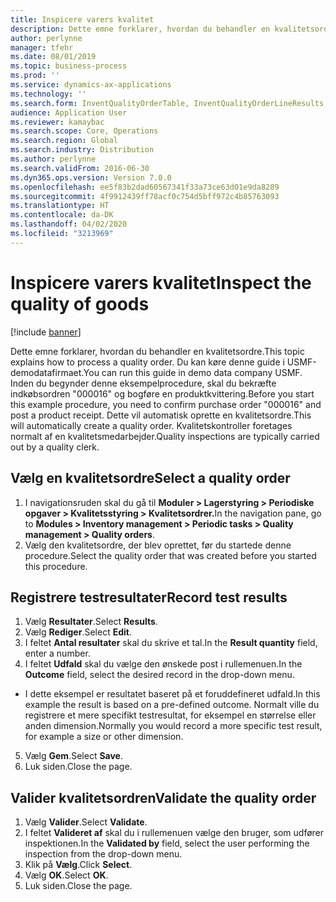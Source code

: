 ```yaml
---
title: Inspicere varers kvalitet
description: Dette emne forklarer, hvordan du behandler en kvalitetsordre.
author: perlynne
manager: tfehr
ms.date: 08/01/2019
ms.topic: business-process
ms.prod: ''
ms.service: dynamics-ax-applications
ms.technology: ''
ms.search.form: InventQualityOrderTable, InventQualityOrderLineResults, HcmWorkerLookUp
audience: Application User
ms.reviewer: kamaybac
ms.search.scope: Core, Operations
ms.search.region: Global
ms.search.industry: Distribution
ms.author: perlynne
ms.search.validFrom: 2016-06-30
ms.dyn365.ops.version: Version 7.0.0
ms.openlocfilehash: ee5f83b2dad60567341f33a73ce63d01e9da8289
ms.sourcegitcommit: 4f9912439ff78acf0c754d5bff972c4b85763093
ms.translationtype: HT
ms.contentlocale: da-DK
ms.lasthandoff: 04/02/2020
ms.locfileid: "3213969"
---
```

# <a name="inspect-the-quality-of-goods"></a><span data-ttu-id="5c6df-103">Inspicere varers kvalitet</span><span class="sxs-lookup"><span data-stu-id="5c6df-103">Inspect the quality of goods</span></span>

[!include [banner](../../includes/banner.md)]

<span data-ttu-id="5c6df-104">Dette emne forklarer, hvordan du behandler en kvalitetsordre.</span><span class="sxs-lookup"><span data-stu-id="5c6df-104">This topic explains how to process a quality order.</span></span> <span data-ttu-id="5c6df-105">Du kan køre denne guide i USMF-demodatafirmaet.</span><span class="sxs-lookup"><span data-stu-id="5c6df-105">You can run this guide in demo data company USMF.</span></span> <span data-ttu-id="5c6df-106">Inden du begynder denne eksempelprocedure, skal du bekræfte indkøbsordren "000016" og bogføre en produktkvittering.</span><span class="sxs-lookup"><span data-stu-id="5c6df-106">Before you start this example procedure, you need to confirm purchase order "000016" and post a product receipt.</span></span> <span data-ttu-id="5c6df-107">Dette vil automatisk oprette en kvalitetsordre.</span><span class="sxs-lookup"><span data-stu-id="5c6df-107">This will automatically create a quality order.</span></span> <span data-ttu-id="5c6df-108">Kvalitetskontroller foretages normalt af en kvalitetsmedarbejder.</span><span class="sxs-lookup"><span data-stu-id="5c6df-108">Quality inspections are typically carried out by a quality clerk.</span></span>


## <a name="select-a-quality-order"></a><span data-ttu-id="5c6df-109">Vælg en kvalitetsordre</span><span class="sxs-lookup"><span data-stu-id="5c6df-109">Select a quality order</span></span>
1. <span data-ttu-id="5c6df-110">I navigationsruden skal du gå til **Moduler > Lagerstyring > Periodiske opgaver > Kvalitetsstyring > Kvalitetsordrer.**</span><span class="sxs-lookup"><span data-stu-id="5c6df-110">In the navigation pane, go to **Modules > Inventory management > Periodic tasks > Quality management > Quality orders**.</span></span>
2. <span data-ttu-id="5c6df-111">Vælg den kvalitetsordre, der blev oprettet, før du startede denne procedure.</span><span class="sxs-lookup"><span data-stu-id="5c6df-111">Select the quality order that was created before you started this procedure.</span></span>  

## <a name="record-test-results"></a><span data-ttu-id="5c6df-112">Registrere testresultater</span><span class="sxs-lookup"><span data-stu-id="5c6df-112">Record test results</span></span>
1. <span data-ttu-id="5c6df-113">Vælg **Resultater**.</span><span class="sxs-lookup"><span data-stu-id="5c6df-113">Select **Results**.</span></span>
2. <span data-ttu-id="5c6df-114">Vælg **Rediger**.</span><span class="sxs-lookup"><span data-stu-id="5c6df-114">Select **Edit**.</span></span>
3. <span data-ttu-id="5c6df-115">I feltet **Antal resultater** skal du skrive et tal.</span><span class="sxs-lookup"><span data-stu-id="5c6df-115">In the **Result quantity** field, enter a number.</span></span>
4. <span data-ttu-id="5c6df-116">I feltet **Udfald** skal du vælge den ønskede post i rullemenuen.</span><span class="sxs-lookup"><span data-stu-id="5c6df-116">In the **Outcome** field, select the desired record in the drop-down menu.</span></span>  
- <span data-ttu-id="5c6df-117">I dette eksempel er resultatet baseret på et foruddefineret udfald.</span><span class="sxs-lookup"><span data-stu-id="5c6df-117">In this example the result is based on a pre-defined outcome.</span></span> <span data-ttu-id="5c6df-118">Normalt ville du registrere et mere specifikt testresultat, for eksempel en størrelse eller anden dimension.</span><span class="sxs-lookup"><span data-stu-id="5c6df-118">Normally you would record a more specific test result, for example a size or other dimension.</span></span>  
5. <span data-ttu-id="5c6df-119">Vælg **Gem**.</span><span class="sxs-lookup"><span data-stu-id="5c6df-119">Select **Save**.</span></span>
6. <span data-ttu-id="5c6df-120">Luk siden.</span><span class="sxs-lookup"><span data-stu-id="5c6df-120">Close the page.</span></span>

## <a name="validate-the-quality-order"></a><span data-ttu-id="5c6df-121">Valider kvalitetsordren</span><span class="sxs-lookup"><span data-stu-id="5c6df-121">Validate the quality order</span></span>
1. <span data-ttu-id="5c6df-122">Vælg **Valider**.</span><span class="sxs-lookup"><span data-stu-id="5c6df-122">Select **Validate**.</span></span>
2. <span data-ttu-id="5c6df-123">I feltet **Valideret af** skal du i rullemenuen vælge den bruger, som udfører inspektionen.</span><span class="sxs-lookup"><span data-stu-id="5c6df-123">In the **Validated by** field, select the user performing the inspection from the drop-down menu.</span></span>  
3. <span data-ttu-id="5c6df-124">Klik på **Vælg**.</span><span class="sxs-lookup"><span data-stu-id="5c6df-124">Click **Select**.</span></span>
4. <span data-ttu-id="5c6df-125">Vælg **OK**.</span><span class="sxs-lookup"><span data-stu-id="5c6df-125">Select **OK**.</span></span>
5. <span data-ttu-id="5c6df-126">Luk siden.</span><span class="sxs-lookup"><span data-stu-id="5c6df-126">Close the page.</span></span>

